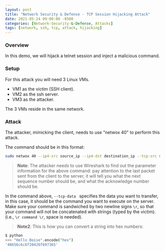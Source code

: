 ```yaml
---
layout: post
title: "Network Security & Defense - TCP Session Hijacking Attack"
date: 2021-05-24 09:00:00 -0500
categories: [Network-Security-&-Defense, Attacks]
tags: [network, ssh, tcp, attack, hijacking]
---
```

### Overview
In this demo, we will hijack a telnet session and inject a malicious command.

### Setup
For this attack you will need 3 Linux VMs.
* VM1 as the victim (SSH client).
* VM2 as the ssh server.
* VM3 as the attacker.

The 3 VMs reside in the same network.

### Attack
The attacker, mimicking the client, needs to use "netwox 40" to perform this attack.

The command should be in this format:

```bash
sudo netwox 40 --ip4-src source_ip --ip4-dst destination_ip --tcp-src source_port --tcp-dst destination_port --tcp-seqnum sequence_number --ip4-ttl ttl_value --tcp-window window_size --tcp-ack --tcp-acknum acknowledge_number --tcp-data "putyourdatahere,in hex format"
```

> **Note**: The attacker needs to use Wireshark to find out the parameter information for the above command: pay attention to the last packet sent from the client to the server, it will tell you what the next sequence number should be, and what the acknowledge number should be.

In the command above, ```--tcp-data ``` specifies the data you want to transfer, in this case, it should be the command you want to execute on the server. Make sure your command is sandwiched by two newline signs ```\r```, so that your command will not be concatenated with strings (typed by the victim). (i.e., ```\r command \r```, space is needed).

> **Note2**: This is how you can convert a string into hex numbers:
```bash
$ python
>>> "Hello Boise".encode("hex")
'48656c6c6f20426f697365'
```

